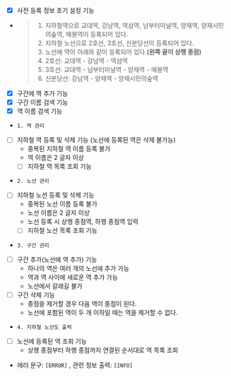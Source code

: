 - [X] 사전 등록 정보 초기 설정 기능
- > 1. 지하철역으로 교대역, 강남역, 역삼역, 남부터미널역, 양재역, 양재시민의숲역, 매봉역이 등록되어 있다.
  > 2. 지하철 노선으로 2호선, 3호선, 신분당선이 등록되어 있다.
  > 3. 노선에 역이 아래와 같이 등록되어 있다.**(왼쪽 끝이 상행 종점)**
  > 4. 2호선: 교대역 - 강남역 - 역삼역 
  > 5. 3호선: 교대역 - 남부터미널역 - 양재역 - 매봉역 
  > 6. 신분당선: 강남역 - 양재역 - 양재시민의숲역

- [X] 구간에 역 추가 기능
- [X] 구간 이름 검색 기능
- [X] 역 이름 검색 기능

- `1. 역 관리`
- [ ] 지하철 역 등록 및 삭제 기능 (노선에 등록된 역은 삭제 불가능)
  - 중복된 지하철 역 이름 등록 불가
  - 역 이름은 2 글자 이상
  - [ ] 지하철 역 목록 조회 기능
- `2. 노선 관리`
- [ ] 지하철 노션 등록 및 삭제 기능
  - 중복된 노선 이름 등록 불가
  - 노선 이름은 2 글자 이상
  - 노선 등록 시 상행 종점역, 하행 종점역 입력
  - [ ] 지하철 노선 목록 조회 기능
- `3. 구간 관리`
- [ ] 구간 추가(노선에 역 추가) 기능
  - 하나의 역은 여러 개의 노선에 추가 가능
  - 역과 역 사이에 새로운 역 추가 가능
  - 노선에서 갈래길 불가
- [ ] 구간 삭제 기능
  - 종점을 제거할 경우 다음 역이 종점이 된다.
  - 노선에 포함된 역이 두 개 이하일 때는 역을 제거할 수 없다.
- `4. 지하철 노선도 출력`
- [ ] 노선에 등록된 역 조회 기능
  - 상행 종점부터 하행 종점까지 연결된 순서대로 역 목록 조회

- 에러 문구: `[ERROR]` , 관련 정보 출력: `[INFO]`